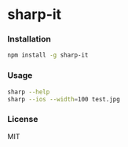# sharp-it

### Installation

```sh
npm install -g sharp-it
```

### Usage

```sh
sharp --help
sharp --ios --width=100 test.jpg
```

### License

MIT
